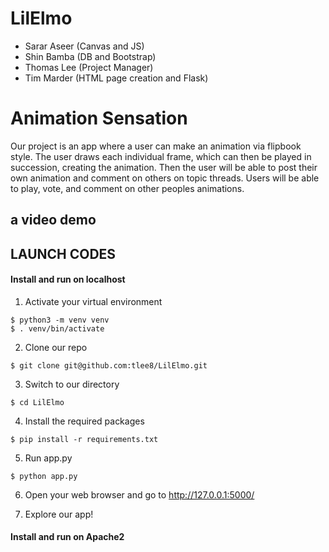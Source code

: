 # LilElmo
* Sarar Aseer (Canvas and JS)
* Shin Bamba (DB and Bootstrap)
* Thomas Lee (Project Manager)
* Tim Marder (HTML page creation and Flask)

# Animation Sensation
Our project is an app where a user can make an animation via flipbook style. The user draws each individual frame, which can then be played in succession, creating the animation. Then the user will be able to post their own animation and comment on others on topic threads. Users will be able to play, vote, and comment on other peoples animations. 

## a video demo

## LAUNCH CODES

#### Install and run on localhost
1. Activate your virtual environment 
```
$ python3 -m venv venv
$ . venv/bin/activate
```

2. Clone our repo 
```
$ git clone git@github.com:tlee8/LilElmo.git
```

3. Switch to our directory 
```
$ cd LilElmo
```

4. Install the required packages 
```
$ pip install -r requirements.txt
```

5. Run app.py 
```
$ python app.py
```

6. Open your web browser and go to http://127.0.0.1:5000/

7. Explore our app!

#### Install and run on Apache2

